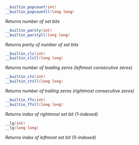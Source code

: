 ```c++
__builtin_popcount(int)
__builtin_popcountll(long long)
```
*Returns number of set bits*

```c++
__builtin_parity(int)
__builtin_parityll(long long)
```
*Returns parity of number of set bits*

```c++
__builtin_clz(int)
__builtin_clzll(long long)
```
*Returns number of leading zeros (leftmost consecutive zeros)*

```c++
__builtin_ctz(int)
__builtin_ctzll(long long)
```
*Returns number of trailing zeros (rightmost consecutive zeros)*

```c++
__builtin_ffs(int)
__builtin_ffsll(long long)
```
*Returns index of rightmost set bit (1-indexed)*

```c++
__lg(int)
__lg(long long)
```
*Returns index of leftmost set bit (0-indexed)*

